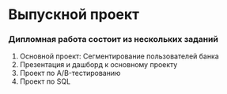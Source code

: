 # Выпускной проект
### Дипломная работа состоит из нескольких заданий

1. Основной проект: Сегментирование пользователей банка
2. Презентация и дашборд к основному проекту
3. Проект по A/B-тестированию
4. Проект по SQL 
